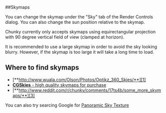 ##Skymaps

You can change the skymap under the "Sky" tab of the Render Controls dialog.
You can also change the sun position relative to the skymap.

Chunky currently only accepts skymaps using equirectangular projection with 90
degree vertical field of view (clamped at horizon).

It is recommended to use a large skymap in order to avoid the sky looking
blurry.  However, if the skymap is too large it will take a long time to load.

Where to find skymaps
-------------------

* [**http://www.wuala.com/Olson/Photos/Optikz_360_Skies/**][1]
* [**CGSkies** - high quality skymaps for purchase][2]
* [**http://www.reddit.com/r/chunky/comments/17ts4b/some_more_skymaps/**][3]

You can also try searcing Google for [Panoramic Sky Texture][0]

[0]: https://www.google.com/search?q=panoramic+sky+texture
[1]: http://www.wuala.com/Olson/Photos/Optikz_360_Skies/
[2]: http://www.cgskies.com/skies.php
[3]: http://www.reddit.com/r/chunky/comments/17ts4b/some_more_skymaps/
